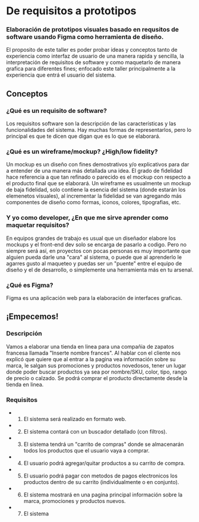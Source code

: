 # De requisitos a prototipos
### Elaboración de prototipos visuales basado en requsitos de software usando Figma como herramienta de diseño.
El proposito de este taller es poder probar ideas y conceptos tanto de experiencia como interfaz de usuario de una manera rapida y sencilla, la interpretación de requisitos de software y como maquetarlo de manera grafica para diferentes fines; enfocado este taller principalmente a la experiencia que entrá el usuario del sistema.

## Conceptos
### ¿Qué es un requisito de software?
Los requisitos software son la descripción de las características y las funcionalidades del sistema. Hay muchas formas de representarlos, pero lo principal es que te dicen que digan que es lo que se elaborará.

### ¿Qué es un wireframe/mockup? ¿High/low fidelity?
Un mockup es un diseño con fines demostrativos y/o explicativos para dar a entender de una manera más detallada una idea.
El grado de fidelidad hace referencia a que tan refinado o parecido es el mockup con respecto a el producto final que se elaborará. Un wireframe es usualmente un mockup de baja fidelidad, solo contiene la esencia del sistema (donde estarán los elemenetos visuales), al incrementar la fidelidad se van agregando más componentes de diseño como formas, iconos, colores, tipografias, etc.

### Y yo como developer, ¿En que me sirve aprender como maquetar requisitos?
En equipos grandes de trabajo es usual que un diseñador elabore los mockups y el front-end dev solo se encarga de pasarlo a codigo. Pero no siempre será así, en proyectos con pocas personas es muy importante que alguien pueda darle una "cara" al sistema, o puede que al aprenderlo le agarres gusto al maqueteo y puedas ser un "puente" entre el equipo de diseño y el de desarrollo, o simplemente una herramienta más en tu arsenal.

### ¿Qué es Figma?
Figma es una aplicación web para la elaboración de interfaces graficas.

## ¡Empecemos!
### Descripción
Vamos a elaborar una tienda en linea para una compañia de zapatos francesa llamada "Inserte nombre frances". Al hablar con el cliente nos explicó que quiere que al entrar a la pagina vea información sobre su marca, le salgan sus promociones y productos novedosos, tener un lugar donde poder buscar productos ya sea por nombre/SKU, color, tipo, rango de precio o calzado. Se podrá comprar el producto directamente desde la tienda en linea.

### Requisitos
- 001. El sistema será realizado en formato web.
- 002. El sistema contará con un buscador detallado (con filtros).
- 003. El sistema tendrá un "carrito de compras" donde se almacenarán todos los productos que el usuario vaya a comprar.
- 004. El usuario podrá agregar/quitar productos a su carrito de compra.
- 005. El usuario podrá pagar con metodos de pagos electronicos los productos dentro de su carrito (individualmente o en conjunto).
- 006. El sistema mostrará en una pagina principal información sobre la marca, promociones y productos nuevos.
- 007. El sistema



